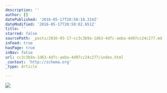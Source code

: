 ```yaml
---
description: ''
author: []
datePublished: '2016-05-17T20:58:18.314Z'
dateModified: '2016-05-17T20:58:02.651Z'
title: ''
starred: false
sourcePath: _posts/2016-05-17-cc3c3b9a-1d63-4dfc-aeba-4d97cc24c277.md
inFeed: true
hasPage: true
inNav: false
url: cc3c3b9a-1d63-4dfc-aeba-4d97cc24c277/index.html
_context: 'http://schema.org'
_type: Article

---
```

![](https://the-grid-user-content.s3-us-west-2.amazonaws.com/af641858-3c95-4c67-82e6-4614428c0003.jpg)